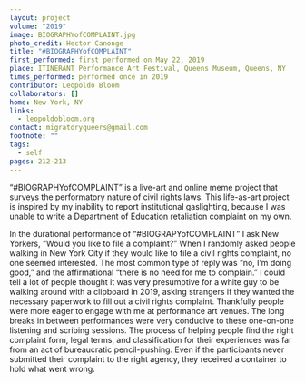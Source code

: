```yaml
---
layout: project
volume: "2019"
image: BIOGRAPHYofCOMPLAINT.jpg
photo_credit: Hector Canonge
title: "#BIOGRAPHYofCOMPLAINT"
first_performed: first performed on May 22, 2019
place: ITINERANT Performance Art Festival, Queens Museum, Queens, NY
times_performed: performed once in 2019
contributor: Leopoldo Bloom
collaborators: []
home: New York, NY
links:
  - leopoldobloom.org
contact: migratoryqueers@gmail.com
footnote: ""
tags:
  - self
pages: 212-213
---
```


“#BIOGRAPHYofCOMPLAINT” is a live-art and online meme project that surveys the performatory nature of civil rights laws. This life-as-art project is inspired by my inability to report institutional gaslighting, because I was unable to write a Department of Education retaliation complaint on my own.

In the durational performance of “#BIOGRAPYofCOMPLAINT” I ask New Yorkers, “Would you like to file a complaint?” When I randomly asked people walking in New York City if they would like to file a civil rights complaint, no one seemed interested. The most common type of reply was “no, I’m doing good,” and the affirmational “there is no need for me to complain.” I could tell a lot of people thought it was very presumptive for a white guy to be walking around with a clipboard in 2019, asking strangers if they wanted the necessary paperwork to fill out a civil rights complaint. Thankfully people were more eager to engage with me at performance art venues. The long breaks in between performances were very conducive to these one-on-one listening and scribing sessions. The process of helping people find the right complaint form, legal terms, and classification for their experiences was far from an act of bureaucratic pencil-pushing. Even if the participants never submitted their complaint to the right agency, they received a container to hold what went wrong.

